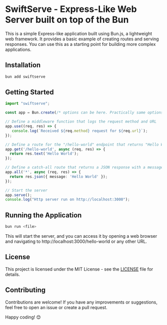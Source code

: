 # SwiftServe - Express-Like Web Server built on top of the Bun

This is a simple Express-like application built using Bun.js, a lightweight web framework. It provides a basic example of creating routes and serving responses. You can use this as a starting point for building more complex applications.

## Installation

```bash
bun add swiftserve
```

## Getting Started

```ts
import "swiftserve";

const app = Bun.create(/* options can be here. Practically same options with Bun.serve */);

// Define a middleware function that logs the request method and URL
app.use((req, res) => {
   console.log(`Received ${req.method} request for ${req.url}`);
});

// Define a route for the "/hello-world" endpoint that returns "Hello World"
app.get('/hello-world', async (req, res) => {
  return res.text('Hello World');
});

// Define a catch-all route that returns a JSON response with a message
app.all('*', async (req, res) => {
  return res.json({ message: 'Hello World' });
});

// Start the server
app.serve();
console.log("Http server run on http://localhost:3000");
```

## Running the Application

```bash
bun run <file>
```

This will start the server, and you can access it by opening a web browser and navigating to http://localhost:3000/hello-world or any other URL.

## License

This project is licensed under the MIT License - see the [LICENSE](LICENSE) file for details.

## Contributing

Contributions are welcome! If you have any improvements or suggestions, feel free to open an issue or create a pull request.

Happy coding! 😊
